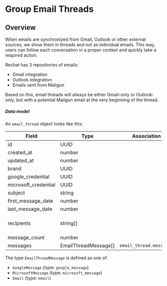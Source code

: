 # Group Email Threads

## Overview

When emails are synchronized from Gmail, Outlook or other external sources, we show them in threads and not as individual emails. This way, users can follow each conversation in a proper context and quickly take a required action.

Rechat has 3 repositories of emails:

- Gmail integration
- Outlook integration
- Emails sent from Mailgun

Based on this, email threads will always be either Gmail-only or Outlook-only, but with a potential Mailgun email at the very beginning of the thread.

##### Data model

An `email_thread` object looks like this:

| Field                | Type                 | Association             | Description              |
| -------------------- | -------------------- | ----------------------- | ------------------------ |
| id                   | UUID                 |                         |
| created_at           | number               |                         |
| updated_at           | number               |                         |
| brand                | UUID                 |                         |
| google_credential    | UUID                 |                         |
| microsoft_credential | UUID                 |                         |
| subject              | string               |                         |
| first_message_date   | number               |                         |
| last_message_date    | number               |                         |
| recipients           | string[]             |                         | Array of email addresses |
| message_count        | number               |                         |
| messages             | EmailThreadMessage[] | `email_thread.messages` |

The type `EmailThreadMessage` is defined as one of:

- `GoogleMessage` (type: `google_message`)
- `MicrosoftMessage` (type: `microsoft_message`)
- `Email` (type: `email`)
